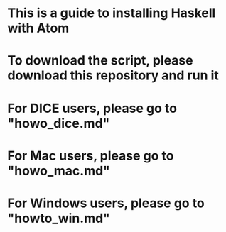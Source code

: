 # This is a guide to installing Haskell with Atom

# To download the script, please download this repository and run it

# For DICE users, please go to "howo_dice.md"

# For Mac users, please go to "howo_mac.md"

# For Windows users, please go to "howto_win.md"
